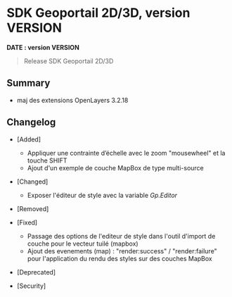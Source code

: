 # SDK Geoportail 2D/3D, version __VERSION__

**__DATE__ : version __VERSION__**

> Release SDK Geoportail 2D/3D

## Summary

* maj des extensions OpenLayers 3.2.18

## Changelog

* [Added]

  - Appliquer une contrainte d’échelle avec le zoom "mousewheel" et la touche SHIFT
  - Ajout d'un exemple de couche MapBox de type multi-source

* [Changed]

  - Exposer l'éditeur de style avec la variable *Gp.Editor*

* [Removed]

* [Fixed]

    - Passage des options de l'editeur de style dans l'outil d'import de couche pour le vecteur tuilé (mapbox)
    - Ajout des evenements (map) : "render:success" / "render:failure" pour l'application du rendu des styles sur des couches MapBox

* [Deprecated]

* [Security]

